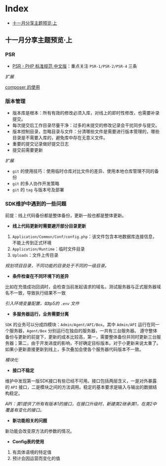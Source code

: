 # Index
- [十一月分享主题预览·上](#tag1)

<h2 id="tag1">十一月分享主题预览·上</h2>

### PSR
- [PSR - PHP 标准规范 中文版](https://github.com/summerblue/psr.phphub.org/tree/master/psrs)：重点关注 `PSR-1/PSR-2/PSR-4` 三条

*扩展*

[composer 的使用](http://docs.phpcomposer.com/)

### 版本管理
- 版本库是根本：所有有效的修改必须入库，对线上的即时性修改，也需要补录提交。
- 每次提交后工作目录尽量干净：过多的未提交的修改记录会干扰同步与提交。
- 版本控制目录，忽略目录与文件：分清哪些文件是需要进行版本管理的，哪些目录是不需要入库的，避免库中存在无意义文件。
- 重要的提交记录做好提交日志
- 提交前需要更新

*扩展*
- `git` 的使用技巧：使用临时仓库对比文件的差异、使用本地仓库管理不同的备份
- `git` 的多人协作开发策略
- `git` 的 `tag` 与版本号及部署

### SDK维护中遇到的一些问题

前提：线上代码备份都是整体备份，更新一般也都是整体更新。

- **线上代码更新时需要避开部分目录更新**

1. `Application/Common/Conf/config.php`：该文件包含本地数据库连接信息，不能上传到正式环境
1. `Application/Runtime`：临时文件目录
1. `Uploads`：文件上传目录

*规划项目目录，不同功能的目录处于不同的一级目录。*

- **条件检查在不同环境下的差异**

比如在充值成功回调时，会检查当前发起请求的域名，测试服务器与正式服务器域名不一致，导致执行结果不一致

*引入环境变量配置，如tp5的 `.env` 文件*

- **多服务器运行，业务需要分离**

`SDK` 的业务可以分成四模块：`Admin/Agent/API/Box`。其中 `Admin/API` 运行在同一个服务器，`Agent/Box` 分别运行在独自的服务器，一共有三台服务器。
遵守整体备份与更新的前提下，更新的成本比较高，第一，需要整体备份并同时更新三台服务器；第二，由于开发进度的影响，不好确定目标版本。对于小更新来说太重了。
如果小更新直接更新到线上，多次叠加会使各个服务器代码版本不一致。

*模块化*

- **接口不稳定**

维护中发现第一版SDK接口有些已经不可用。接口包括两层含义，一是对外暴露的 `API` 接口，二是模块之间的方法调用。稳定的基本要求是输入与输出的数据结构稳定。

*API：类1提供了所有有版本1的接口，在接口升级时，新建类2继承类1，在类2中覆盖有变化的接口。*

- **新功能相关的问题**

新功能会改变原方法的参数的情况。

- **Config表的使用**

1. 有具体语境的特定值
1. 预计会因运营而变化的值
